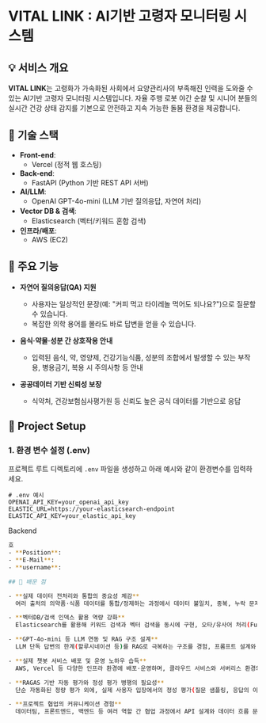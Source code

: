 # VITAL LINK : AI기반 고령자 모니터링 시스템 

## 💡 서비스 개요

**VITAL LINK**는 고령화가 가속화된 사회에서 요양관리사의 부족해진 인력을 도와줄 수 있는 AI기반 고령자 모니터링 시스템입니다. 자율 주행 로봇 야간 순찰 및 시니어 분들의 실시간 건강 상태 감지를 기본으로 안전하고 지속 가능한 돌봄 환경을 제공합니다.


## 🔧 기술 스택

- **Front-end**:  
  - Vercel (정적 웹 호스팅)
- **Back-end**:  
  - FastAPI (Python 기반 REST API 서버)
- **AI/LLM**:  
  - OpenAI GPT-4o-mini (LLM 기반 질의응답, 자연어 처리)
- **Vector DB & 검색**:  
  - Elasticsearch (벡터/키워드 혼합 검색)
- **인프라/배포**:  
  - AWS (EC2)



## 📝 주요 기능

- **자연어 질의응답(QA) 지원**
  - 사용자는 일상적인 문장(예: "커피 먹고 타이레놀 먹어도 되나요?")으로 질문할 수 있습니다.
  - 복잡한 의학 용어를 몰라도 바로 답변을 얻을 수 있습니다.

- **음식·약물·성분 간 상호작용 안내**
  - 입력된 음식, 약, 영양제, 건강기능식품, 성분의 조합에서 발생할 수 있는 부작용, 병용금기, 복용 시 주의사항 등 안내

- **공공데이터 기반 신뢰성 보장**
  - 식약처, 건강보험심사평가원 등 신뢰도 높은 공식 데이터를 기반으로 응답

## 🔧 Project Setup

### 1. 환경 변수 설정 (.env)

프로젝트 루트 디렉토리에 `.env` 파일을 생성하고 아래 예시와 같이 환경변수를 입력하세요.

```env
# .env 예시
OPENAI_API_KEY=your_openai_api_key
ELASTIC_URL=https://your-elasticsearch-endpoint
ELASTIC_API_KEY=your_elastic_api_key
```

Backend
```sh
호
- **Position**: 
- **E-Mail**: 
- **username**: 

## 🧠 배운 점

- **실제 데이터 전처리와 통합의 중요성 체감**  
  여러 출처의 의약품·식품 데이터를 통합/정제하는 과정에서 데이터 불일치, 중복, 누락 문제를 직접 경험하며, 도메인 데이터 클린징과 스키마 표준화가 파이프라인 성능에 핵심이라는 점을 배움.

- **벡터DB/검색 인덱스 활용 역량 강화**  
  Elasticsearch를 활용해 키워드 검색과 벡터 검색을 동시에 구현, 오타/유사어 처리(Fuzzy Search) 기법을 실전에서 익힘.

- **GPT-4o-mini 등 LLM 연동 및 RAG 구조 설계**  
  LLM 단독 답변의 한계(할루시네이션 등)를 RAG로 극복하는 구조를 경험, 프롬프트 설계와 context 제공이 응답 품질에 큰 영향을 미침을 체감.

- **실제 챗봇 서비스 배포 및 운영 노하우 습득**  
  AWS, Vercel 등 다양한 인프라 환경에 배포·운영하며, 클라우드 서비스와 서버리스 환경의 장단점을 직접 체험.

- **RAGAS 기반 자동 평가와 정성 평가 병행의 필요성**  
  단순 자동화된 정량 평가 외에, 실제 사용자 입장에서의 정성 평가(질문 샘플링, 응답의 이해도·관련성 평가)가 챗봇 완성도에 반드시 필요함을 느낌.

- **프로젝트 협업의 커뮤니케이션 경험**  
  데이터팀, 프론트엔드, 백엔드 등 여러 역할 간 협업 과정에서 API 설계와 데이터 흐름 문서화의 중요성을 실감.



